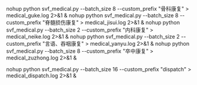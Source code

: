nohup python svf_medical.py --batch_size 8 --custom_prefix "骨科康复" > medical_guke.log 2>&1 &
nohup python svf_medical.py --batch_size 8 --custom_prefix "脊髓损伤康复" > medical_jisui.log 2>&1 &
nohup python svf_medical.py --batch_size 2  --custom_prefix "内科康复" > medical_neike.log 2>&1 &
nohup python svf_medical.py --batch_size 2  --custom_prefix "言语、吞咽康复" > medical_yanyu.log 2>&1 &
nohup python svf_medical.py --batch_size 8  --custom_prefix "卒中康复" > medical_zuzhong.log 2>&1 &

nohup python svf_medical.py --batch_size 16  --custom_prefix "dispatch" > medical_dispatch.log 2>&1 &